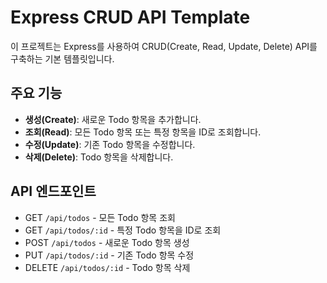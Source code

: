 # Express CRUD API Template

이 프로젝트는 Express를 사용하여 CRUD(Create, Read, Update, Delete) API를 구축하는 기본 템플릿입니다.

## 주요 기능

- **생성(Create)**: 새로운 Todo 항목을 추가합니다.
- **조회(Read)**: 모든 Todo 항목 또는 특정 항목을 ID로 조회합니다.
- **수정(Update)**: 기존 Todo 항목을 수정합니다.
- **삭제(Delete)**: Todo 항목을 삭제합니다.

## API 엔드포인트

- GET `/api/todos` - 모든 Todo 항목 조회
- GET `/api/todos/:id` - 특정 Todo 항목을 ID로 조회
- POST `/api/todos` - 새로운 Todo 항목 생성
- PUT `/api/todos/:id` - 기존 Todo 항목 수정
- DELETE `/api/todos/:id` - Todo 항목 삭제
